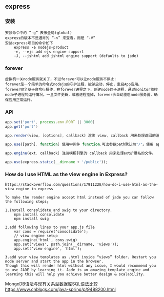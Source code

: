 ## express
### 安装
    安装命令中的 “-g” 表示全局(global)
    express的版本不是通常的 “-v” 来查看，而是 “-V”
    安装express项目的命令如下
        express -e nodejs-product
        -e, --ejs add ejs engine support 
        -J, --jshtml add jshtml engine support (defaults to jade)


### forever
    虚拟机一关node服务就关了，不过forever可以让node服务不停止：
    forever是一个简单的命令式nodejs的守护进程，能够启动，停止，重启App应用。
    forever完全基于命令行操作，在forever进程之下，创建node的子进程，通过monitor监控node子进程的运行情况，一旦文件更新，或者进程挂掉，forever会自动重启node服务器，确保应用正常运行。

### API
```javascript
app.set('port', process.env.PORT || 3000)
app.get('port')

app.render(view, [options], callback) 渲染 view, callback 用来处理返回的渲染后的字符串。

app.use([path], function) 使用中间件 function,可选参数path默认为"/"。使用 app.use() “定义的”中间件的顺序非常重要，它们将会顺序执行，use的先后顺序决定了中间件的优先级(经常有搞错顺序的时候);

app.engine(ext, callback) 注册模板引擎的 callback 用来处理ext扩展名的文件。

app.use(express.static(__dirname + '/public'));
```


### How do I use HTML as the view engine in Express?
    https://stackoverflow.com/questions/17911228/how-do-i-use-html-as-the-view-engine-in-express
    
    To make the render engine accept html instead of jade you can follow the following steps;
    
    1.Install consolidate and swig to your directory.
        npm install consolidate
        npm install swig
    
    2.add following lines to your app.js file
        var cons = require('consolidate');
        // view engine setup
        app.engine('html', cons.swig)
        app.set('views', path.join(__dirname, 'views'));
        app.set('view engine', 'html');
    
    3.add your view templates as .html inside “views” folder. Restart you node server and start the app in the browser.
    Though this will render html without any issue, I would recommend you to use JADE by learning it. Jade is an amazing template engine and learning this will help you achieve better design & scalability.

MongoDB语法与现有关系型数据库SQL语法比较
    https://www.cnblogs.com/java-spring/p/9488200.html

